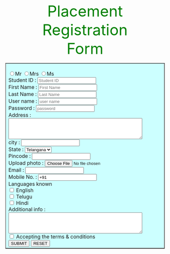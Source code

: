<html>
<head>
<title>  Placement Registration </title>
<center>
<font color="green" font size="10"> Placement Registration <br> Form </font>
</head>
<br>
<body>
<form action="placementregistration.php" method="POST">
<table border="1" bgcolor="#ccffff" >
<td>
<br>
<input type="radio" id="mr" name="gender" value="Mr">Mr
<input type="radio" id="mrs" name="gender" value="Mrs">Mrs
<input type="radio" id="ms" name="gender" value="Ms">Ms
<br>
Student ID : <input type="text" name="student id" placeholder="Student ID"><br>
First Name : <input type="text" name="first name" placeholder="First Name"><br>
Last Name : <input type="text" name="last name" placeholder="Last Name"><br>
User name : <input type="text" name="user name" placeholder="user name"><br>
Password : <input type="password" name="password" placeholder="password"><br>
Address :        <textarea name="address" rows="4" cols="50">
</textarea><br>
city : <input type="text" name="city"><br>
State : <select name="state" >
<option name="Telangana" > Telangana </option>
<option name="Kerala" > Kerala </option>
<option name="Karnataka" > Karnataka </option>
</select><br>
Pincode : <input type="text" name="pincode"><br>
Upload photo : <input type="file" name="photo">
<br>
Email : <input type="text" name="email"><br>
Mobile No. : <input type="text" name="mobile no" value="+91"><br>
Languages known<br> 
<input type="checkbox" name="languages"> English <br>
<input type="checkbox" name="languages"> Telugu <br>
<input type="checkbox" name="languages"> Hindi <br>
Additional info :        <textarea name="add info" rows="4" cols="50">
</textarea><br>
<input type="checkbox" name="languages"> Accepting the terms & conditions <br>
<input type="submit" name="sign up" value="SUBMIT">
<input type="reset" name="sign up" value="RESET">
</table>
</form>
</body>
</html>
